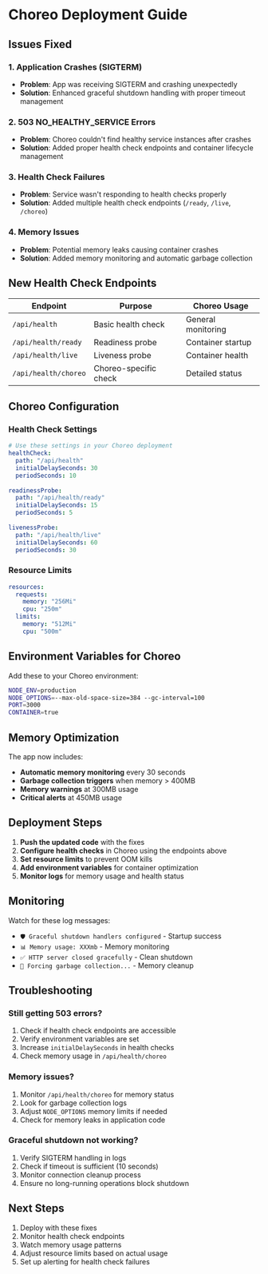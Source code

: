 # Choreo Deployment Guide

## Issues Fixed

### 1. **Application Crashes (SIGTERM)**
- **Problem**: App was receiving SIGTERM and crashing unexpectedly
- **Solution**: Enhanced graceful shutdown handling with proper timeout management

### 2. **503 NO_HEALTHY_SERVICE Errors**
- **Problem**: Choreo couldn't find healthy service instances after crashes
- **Solution**: Added proper health check endpoints and container lifecycle management

### 3. **Health Check Failures**
- **Problem**: Service wasn't responding to health checks properly
- **Solution**: Added multiple health check endpoints (`/ready`, `/live`, `/choreo`)

### 4. **Memory Issues**
- **Problem**: Potential memory leaks causing container crashes
- **Solution**: Added memory monitoring and automatic garbage collection

## New Health Check Endpoints

| Endpoint | Purpose | Choreo Usage |
|----------|---------|--------------|
| `/api/health` | Basic health check | General monitoring |
| `/api/health/ready` | Readiness probe | Container startup |
| `/api/health/live` | Liveness probe | Container health |
| `/api/health/choreo` | Choreo-specific check | Detailed status |

## Choreo Configuration

### Health Check Settings
```yaml
# Use these settings in your Choreo deployment
healthCheck:
  path: "/api/health"
  initialDelaySeconds: 30
  periodSeconds: 10
  
readinessProbe:
  path: "/api/health/ready"
  initialDelaySeconds: 15
  periodSeconds: 5
  
livenessProbe:
  path: "/api/health/live"
  initialDelaySeconds: 60
  periodSeconds: 30
```

### Resource Limits
```yaml
resources:
  requests:
    memory: "256Mi"
    cpu: "250m"
  limits:
    memory: "512Mi"
    cpu: "500m"
```

## Environment Variables for Choreo

Add these to your Choreo environment:

```bash
NODE_ENV=production
NODE_OPTIONS=--max-old-space-size=384 --gc-interval=100
PORT=3000
CONTAINER=true
```

## Memory Optimization

The app now includes:
- **Automatic memory monitoring** every 30 seconds
- **Garbage collection triggers** when memory > 400MB
- **Memory warnings** at 300MB usage
- **Critical alerts** at 450MB usage

## Deployment Steps

1. **Push the updated code** with the fixes
2. **Configure health checks** in Choreo using the endpoints above
3. **Set resource limits** to prevent OOM kills
4. **Add environment variables** for container optimization
5. **Monitor logs** for memory usage and health status

## Monitoring

Watch for these log messages:
- `🛡️ Graceful shutdown handlers configured` - Startup success
- `📊 Memory usage: XXXmb` - Memory monitoring
- `✅ HTTP server closed gracefully` - Clean shutdown
- `🧹 Forcing garbage collection...` - Memory cleanup

## Troubleshooting

### Still getting 503 errors?
1. Check if health check endpoints are accessible
2. Verify environment variables are set
3. Increase `initialDelaySeconds` in health checks
4. Check memory usage in `/api/health/choreo`

### Memory issues?
1. Monitor `/api/health/choreo` for memory status
2. Look for garbage collection logs
3. Adjust `NODE_OPTIONS` memory limits if needed
4. Check for memory leaks in application code

### Graceful shutdown not working?
1. Verify SIGTERM handling in logs
2. Check if timeout is sufficient (10 seconds)
3. Monitor connection cleanup process
4. Ensure no long-running operations block shutdown

## Next Steps

1. Deploy with these fixes
2. Monitor health check endpoints
3. Watch memory usage patterns
4. Adjust resource limits based on actual usage
5. Set up alerting for health check failures
